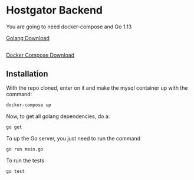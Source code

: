 # Hostgator Backend

You are going to need docker-compose and Go 1.13

[Golang Download](https://golang.org/dl/)

##

[Docker Compose Download](https://docs.docker.com/compose/install/)

## Installation

With the repo cloned, enter on it and make the mysql container up with the command:

```bash
docker-compose up
```

Now, to get all golang dependencies, do a:

```bash
go get
```

To up the Go server, you just need to run the command

```bash
go run main.go
```

To run the tests

```bash
go test
```

<!--
But if you want to start the server with a database in a different ip run

```bash
go run main.go -dockerIp="xx.xx.xx.xx"
``` -->
